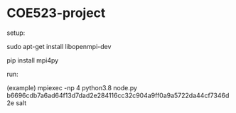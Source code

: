 # COE523-project

setup:

sudo apt-get install libopenmpi-dev

pip install mpi4py



run:

(example) mpiexec -np 4 python3.8 node.py b6696cdb7a6ad64f13d7dad2e284116cc32c904a9ff0a9a5722da44cf7346d2e salt
